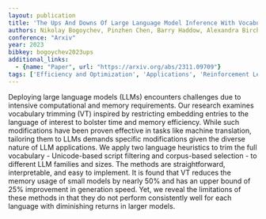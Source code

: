 ```yaml
---
layout: publication
title: 'The Ups And Downs Of Large Language Model Inference With Vocabulary Trimming By Language Heuristics'
authors: Nikolay Bogoychev, Pinzhen Chen, Barry Haddow, Alexandra Birch
conference: "Arxiv"
year: 2023
bibkey: bogoychev2023ups
additional_links:
  - {name: "Paper", url: "https://arxiv.org/abs/2311.09709"}
tags: ['Efficiency and Optimization', 'Applications', 'Reinforcement Learning']
---
```

Deploying large language models (LLMs) encounters challenges due to intensive
computational and memory requirements. Our research examines vocabulary
trimming (VT) inspired by restricting embedding entries to the language of
interest to bolster time and memory efficiency. While such modifications have
been proven effective in tasks like machine translation, tailoring them to LLMs
demands specific modifications given the diverse nature of LLM applications. We
apply two language heuristics to trim the full vocabulary - Unicode-based
script filtering and corpus-based selection - to different LLM families and
sizes. The methods are straightforward, interpretable, and easy to implement.
It is found that VT reduces the memory usage of small models by nearly 50% and
has an upper bound of 25% improvement in generation speed. Yet, we reveal the
limitations of these methods in that they do not perform consistently well for
each language with diminishing returns in larger models.
